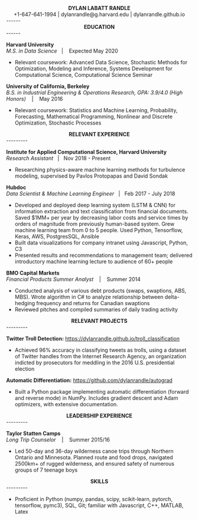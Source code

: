<div style="text-align: center"> <strong> DYLAN LABATT RANDLE </strong> </div>

<div style="text-align: center"> +1-647-641-1994 | dylanrandle@g.harvard.edu | dylanrandle.github.io </div>
------

<div style="text-align: center"> <strong> EDUCATION </strong> </div>
------

**Harvard University**      
*M.S. in Data Science*&nbsp;&nbsp; | &nbsp;&nbsp; Expected May 2020
- Relevant coursework: Advanced Data Science, Stochastic Methods for Optimization, Modeling and Inference,
Systems Development for Computational Science, Computational Science Seminar

**University of California, Berkeley**      
*B.S. in Industrial Engineering & Operations Research, GPA: 3.9/4.0 (High Honors)* &nbsp;&nbsp; | &nbsp;&nbsp; May 2016

- Relevant coursework: Statistics and Machine Learning, Probability, Forecasting, Mathematical Programming,
Nonlinear and Discrete Optimization, Stochastic Processes

<div style="text-align: center"> <strong> RELEVANT EXPERIENCE </strong> </div>
---------

**Institute for Applied Computational Science, Harvard University**    
*Research Assistant*&nbsp;&nbsp; | &nbsp;&nbsp;Nov 2018 - Present

- Researching physics-aware machine learning methods for turbulence modeling, supervised by Pavlos Protopapas
and David Sondak

**Hubdoc**    
*Data Scientist & Machine Learning Engineer*&nbsp;&nbsp; | &nbsp;&nbsp;Feb 2017 - July 2018
- Developed and deployed deep learning system (LSTM & CNN) for information extraction and text
  classification from financial documents. Saved $1MM+ per year by decreasing labor costs and service times
  by orders of magnitude from previously human-based system. Grew machine learning team from 0 to 5 people.
  Used Python, Tensorflow, Keras, AWS, PostgresSQL, Ansible
- Built data visualizations for company intranet using Javascript, Python, C3
- Presented results and recommendations to management team; delivered introductory machine learning lecture
  to audience of 60+ people

**BMO Capital Markets**    
*Financial Products Summer Analyst* &nbsp;&nbsp; | &nbsp;&nbsp; Summer 2014
- Conducted analysis of various debt products (swaps, swaptions, ABS, MBS). Wrote algorithm in C# to
  analyze relationship between delta-hedging frequency and returns for Canadian swaptions
- Reviewed pitches and compiled summaries of daily trading activity

<div style="text-align: center"> <strong> RELEVANT PROJECTS </strong> </div>
---------

**Twitter Troll Detection:** https://dylanrandle.github.io/troll_classification

- Achieved 96% accuracy in classifying tweets as trolls, using a dataset of Twitter handles from the
  Internet Research Agency, an organization indicted by prosecutors for meddling in the 2016 U.S.
  presidential election

**Automatic Differentiation:** https://github.com/dylanrandle/autograd

- Built a Python package implementing automatic differentiation (forward and reverse mode) in NumPy.
  Includes gradient descent and Adam optimizers, with extensive documentation.

<div style="text-align: center"> <strong> LEADERSHIP EXPERIENCE </strong> </div>
---------

**Taylor Statten Camps**    
*Long Trip Counselor* &nbsp;&nbsp; | &nbsp;&nbsp; Summer 2015/16

- Led 50-day and 36-day wilderness canoe trips through Northern Ontario and Minnesota. Planned route and
  food drops, navigated 2500km+ of rugged wilderness, and ensured safety of numerous groups of 7 teenage
  boys

<div style="text-align: center"> <strong> SKILLS </strong> </div>
---------

- Proficient in Python (numpy, pandas, scipy, scikit-learn, pytorch, tensorflow, pymc3), SQL, Git; familiar
  with Javascript, C++, MATLAB, Latex
